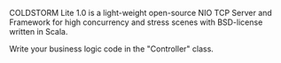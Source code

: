 COLDSTORM Lite 1.0 is a light-weight open-source NIO TCP Server and Framework for high concurrency and stress scenes with BSD-license written in Scala.

Write your business logic code in the "Controller" class.
